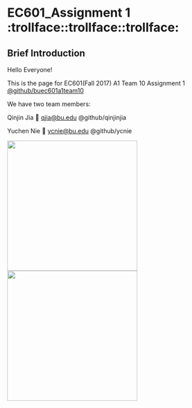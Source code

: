 # EC601_Assignment 1 :trollface::trollface::trollface:
## Brief Introduction
  Hello Everyone! 
  
  This is the page for EC601(Fall 2017) A1 Team 10 Assignment 1 
  [@github/buec601a1team10](https://github.com/orgs/buec601a1team10/dashboard)
  
  We have two team members:
  
  Qinjin Jia :boy: qjia@bu.edu  @github/qinjinjia
  
  Yuchen Nie :girl: ycnie@bu.edu @github/ycnie

<img src="https://github.com/qinjinjia/ec601_ass1/blob/master/original.png" width="300" height="300">
<img src="https://github.com/qinjinjia/ec601_ass1/blob/master/processed.png" width="300" height="300">

